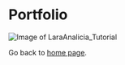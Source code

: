 # Portfolio
![Image of LaraAnalicia_Tutorial](https://Tanksteezy.github.io/LaraAnalicia_Tutorial.PNG)


Go back to [home page](index.md).
